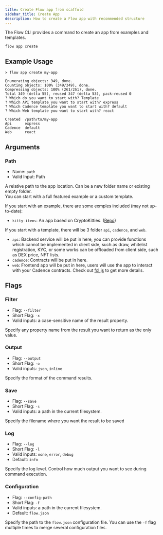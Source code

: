 ```yaml
---
title: Create Flow app from scaffold
sidebar_title: Create App
description: How to create a Flow app with recommended structure
---
```


The Flow CLI provides a command to create an app from examples
and templates.

```shell
flow app create
```

## Example Usage

```shell
> flow app create my-app

Enumerating objects: 349, done.
Counting objects: 100% (349/349), done.
Compressing objects: 100% (261/261), done.
Total 349 (delta 55), reused 347 (delta 53), pack-reused 0
? Which do you want to start with? Template
? Which API template you want to start with? express
? Which Cadence template you want to start with? default
? Which Web template you want to start with? react

Created  /path/to/my-app
Api      express
Cadence  default
Web      react
```

## Arguments

### Path

- Name: `path`
- Valid Input: Path

A relative path to the app location. Can be a new folder name or existing empty folder.  
You can start with a full featured example or a custom template.

If you start with an example, there are some exmples included (may not up-to-date):

- `kitty-items`: An app based on CryptoKitties. ([Repo](https://github.com/onflow/kitty-items))

If you start with a template, there will be 3 folder `api`, `cadence`, and `web`.

- `api`: Backend service will be put in here, you can provide functions which cannot be
  implemented in client side, such as draw, whitelist registration, KYC, or some works can be
  offloaded from client side, such as DEX price, NFT lists.
- `cadence`: Contracts will be put in here.
- `web`: Frontend app will be put in here, users will use the app to interact with your Cadence
  contracts. Check out [fcl.js](https://github.com/onflow/fcl-js) to get more details.

## Flags

### Filter

- Flag: `--filter`
- Short Flag: `-x`
- Valid inputs: a case-sensitive name of the result property.

Specify any property name from the result you want to return as the only value.

### Output

- Flag: `--output`
- Short Flag: `-o`
- Valid inputs: `json`, `inline`

Specify the format of the command results.

### Save

- Flag: `--save`
- Short Flag: `-s`
- Valid inputs: a path in the current filesystem.

Specify the filename where you want the result to be saved

### Log

- Flag: `--log`
- Short Flag: `-l`
- Valid inputs: `none`, `error`, `debug`
- Default: `info`

Specify the log level. Control how much output you want to see during command execution.

### Configuration

- Flag: `--config-path`
- Short Flag: `-f`
- Valid inputs: a path in the current filesystem.
- Default: `flow.json`

Specify the path to the `flow.json` configuration file.
You can use the `-f` flag multiple times to merge
several configuration files.
